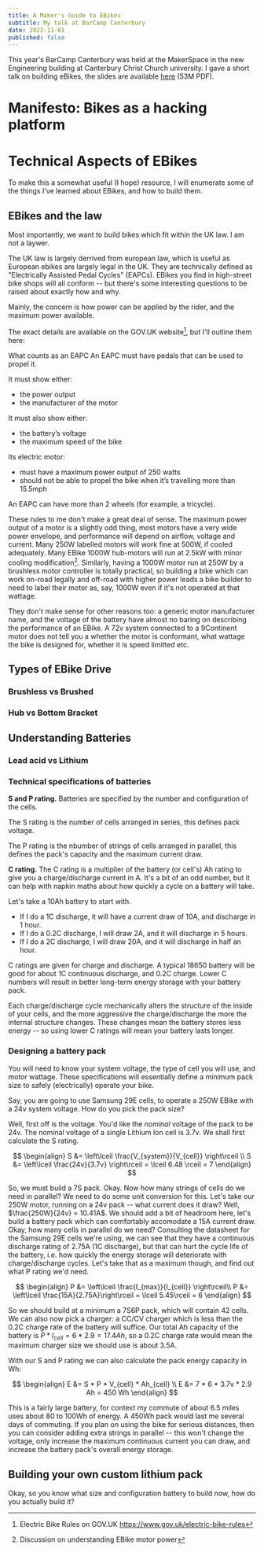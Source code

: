 ```yaml
---
title: A Maker's Guide to EBikes
subtitle: My talk at BarCamp Canterbury
date: 2022-11-01
published: false
---
```


This year's BarCamp Canterbury was held at the MakerSpace in the new Engineering building at Canterbury Christ Church university.
I gave a short talk on building eBikes, the slides are available [here](./ebike-slides.pdf) (53M PDF).

# Manifesto: Bikes as a hacking platform

# Technical Aspects of EBikes
To make this a somewhat useful (I hope) resource, I will enumerate some of the things I've learned about EBikes, and how to build them.

## EBikes and the law
Most importantly, we want to build bikes which fit within the UK law.
I am not a laywer.

The UK law is largely derrived from european law, which is useful as European ebikes are largely legal in the UK.
They are technically defined as "Electrically Assisted Pedal Cycles" (EAPCs).
EBikes you find in high-street bike shops will all conform -- but there's some interesting questions to be raised about exactly how and why.

Mainly, the concern is how power can be applied by the rider, and the maximum power available.

The exact details are available on the GOV.UK website[^1], but I'll outline them here:

What counts as an EAPC
An EAPC must have pedals that can be used to propel it.

It must show either:

  - the power output
  - the manufacturer of the motor

It must also show either:

  - the battery’s voltage
  - the maximum speed of the bike
  
Its electric motor:

  - must have a maximum power output of 250 watts
  - should not be able to propel the bike when it’s travelling more than 15.5mph

An EAPC can have more than 2 wheels (for example, a tricycle).

These rules to me don't make a great deal of sense.
The maximum power output of a motor is a slightly odd thing, most motors have a very wide power envelope, and performance will depend on airflow, voltage and current.
Many 250W labelled motors will work fine at 500W, if cooled adequately.
Many EBike 1000W hub-motors will run at 2.5kW with minor cooling modification[^2].
Similarly, having a 1000W motor run at 250W by a brushless motor controller is totally practical, so building a bike which can work on-road legally and off-road with higher power leads a bike builder to need to label their motor as, say, 1000W even if it's not operated at that wattage.

They don't make sense for other reasons too: a generic motor manufacturer name, and the voltage of the battery have almost no baring on describing the performance of an EBike.
A 72v system connected to a 9Continent motor does not tell you a whether the motor is conformant, what wattage the bike is designed for, whether it is speed limitted etc.

[^1]: Electric Bike Rules on GOV.UK https://www.gov.uk/electric-bike-rules
[^2]: Discussion on understanding EBike motor power


## Types of EBike Drive

### Brushless vs Brushed

### Hub vs Bottom Bracket


## Understanding Batteries
### Lead acid vs Lithium

### Technical specifications of batteries
**S and P rating.**
Batteries are specified by the number and configuration of the cells.

The S rating is the number of cells arranged in series, this defines pack voltage.

The P rating is the nbumber of strings of cells arranged in parallel, this defines the pack's capacity and the maximum current draw.

**C rating.**
The C rating is a multiplier of the battery (or cell's) Ah rating to give you a charge/discharge current in A.
It's a bit of an odd number, but it can help with napkin maths about how quickly a cycle on a battery will take.

Let's take a 10Ah battery to start with.

 - If I do a 1C discharge, it will have a current draw of 10A, and discharge in 1 hour.
 - If I do a 0.2C discharge, I will draw 2A, and it will discharge in 5 hours.
 - If I do a 2C discharge, I will draw 20A, and it will discharge in half an hour.

C ratings are given for charge and discharge. A typical 18650 battery will be good for about 1C continuous discharge, and 0.2C charge.
Lower C numbers will result in better long-term energy storage with your battery pack.

Each charge/discharge cycle mechanically alters the structure of the inside of your cells, and the more aggressive the charge/discharge the more the internal structure changes.
These changes mean the battery stores less energy -- so using lower C ratings will mean your battery lasts longer.

### Designing a battery pack
You will need to know your system voltage, the type of cell you will use, and motor wattage.
These specifications will essentially define a minimum pack size to safely (electrically) operate your bike.

Say, you are going to use Samsung 29E cells, to operate a 250W EBike with a 24v system voltage. How do you pick the pack size?

Well, first off is the voltage. You'd like the _nominal_ voltage of the pack to be 24v. The nominal voltage of a single Lithium Ion cell is 3.7v. We shall first calculate the S rating.

$$
\begin{align}
    S &= \left\lceil \frac{V_{system}}{V_{cell}} \right\rceil \\
    S &= \left\lceil \frac{24v}{3.7v} \right\rceil = \lceil 6.48 \rceil = 7
\end{align}
$$

So, we must build a 7S pack. Okay. 
Now how many strings of cells do we need in parallel?
We need to do some unit conversion for this.
Let's take our 250W motor, running on a 24v pack -- what current does it draw?
Well, $\frac{250W}{24v} = 10.41A$.
We should add a bit of headroom here, let's build a battery pack which can comfortably accomodate a 15A current draw.
Okay, how many cells in parallel do we need?
Consulting the datasheet for the Samsung 29E cells we're using, we can see that they have a continuous discharge rating of 2.75A (1C discharge), but that can hurt the cycle life of the battery, i.e. how quickly the energy storage will deteriorate with charge/discharge cycles.
Let's take that as a maximum though, and find out what P rating we'd need.

$$
\begin{align}
    P &= \left\lceil \frac{I_{max}}{I_{cell}} \right\rceil\\
    P &= \left\lceil \frac{15A}{2.75A}\right\rceil = \lceil 5.45\rceil = 6
\end{align}
$$

So we should build at a minimum a 7S6P pack, which will contain 42 cells.
We can also now pick a charger: a CC/CV charger which is less than the 0.2C charge rate of the battery will suffice.
Our total Ah capacity of the battery is $P * I_{cell} = 6 * 2.9 = 17.4Ah$, so a 0.2C charge rate would mean the maximum charger size we should use is about 3.5A.

With our S and P rating we can also calculate the pack energy capacity in Wh:

$$
\begin{align}
    E &= S * P * V_{cell} * Ah_{cell} \\
    E &= 7 * 6 * 3.7v * 2.9 Ah = 450 Wh
\end{align}
$$

This is a fairly large battery, for context my commute of about 6.5 miles uses about 80 to 100Wh of energy.
A 450Wh pack would last me several days of commuting.
If you plan on using the bike for serious distances, then you can consider adding extra strings in parallel -- this won't change the voltage, only increase the maximum continuous current you can draw, and increase the battery pack's overall energy storage.

## Building your own custom lithium pack

Okay, so you know what size and configuration battery to build now, how do you actually build it?
